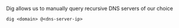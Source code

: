 Dig allows us to manually query recursive DNS servers of our choice

`dig <domain> @<dns-server-ip>`
